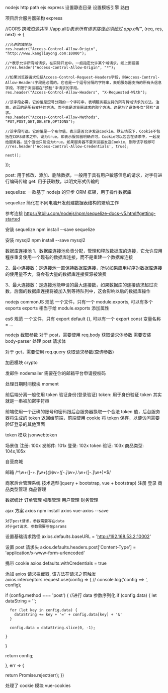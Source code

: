 nodejs
http
path
ejs
express
设置静态目录
设置模板引擎
路由

项目后台服务器架构
express

//CORS 跨域资源共享
//app.all(_)表示所有请求路径必须经过
app.all('_', (req, res, next) => {

    //允许跨域地址
    res.header("Access-Control-Allow-Origin", "http://www.kangliuyong.com:10000");

    //*表示允许所有域请求，在实际开发中，一般指定允许某个域请求，如上面设置
    //res.header("Access-Control-Allow-Origin", "*");

    //如果浏览器请求包括Access-Control-Request-Headers字段，则Access-Control-Allow-Headers字段是必需的。它也是一个逗号分隔的字符串，表明服务器支持的所有头信息字段，不限于浏览器在"预检"中请求的字段。
    res.header("Access-Control-Allow-Headers", "X-Requested-With");

    //该字段必需，它的值是逗号分隔的一个字符串，表明服务器支持的所有跨域请求的方法。注意，返回的是所有支持的方法，而不单是浏览器请求的那个方法。这是为了避免多次"预检"请求。
    res.header("Access-Control-Allow-Methods", "PUT,POST,GET,DELETE,OPTIONS");

    //该字段可选。它的值是一个布尔值，表示是否允许发送Cookie。默认情况下，Cookie不包括在CORS请求之中。设为true，即表示服务器明确许可，Cookie可以包含在请求中，一起发给服务器。这个值也只能设为true，如果服务器不要浏览器发送Cookie，删除该字段即可
    //res.header('Access-Control-Allow-Credentials', true);

    next();

});

post: 用于修改、添加、删除数据，一般用于具有用户敏感信息的请求，对字符进行编码传输
get: 用于获取数，以明文形式传输的

sequelize: 一款基于 nodejs 的异步 ORM 框架，用于操作数据库

sequelize 简化在不同电脑开发创建数据表结构的繁琐工作

参考连接
https://itbilu.com/nodejs/npm/sequelize-docs-v5.html#getting-started

安装 sequelize
npm install --save sequelize

安装 mysql2
npm install --save mysql2

数据库连接池
1、数据库连接池负责分配，管理和释放数据库的连接，它允许应用程序重复使用一个现有的数据库连接，而不是重建一个数据库连接

2、最小连接数：是连接池一直保持数据库连接，所以如果应用程序对数据库连接的使用量不大，将会有大量的数据库连接资源被浪费

3、最大连接数：是连接池能申请的最大连接数，如果数据库的连接请求超过次数，后面的数据库连接将被加入到等待队列中，这会影响以后的数据库操作

nodejs
commonJS 规范
一个文件，只有一个 module.exports, 可以有多个 exports
exports 相当于给 module.exports 添加属性

es6 规范
一个文件，只有 export default {}, 可以有一个 export const 变量名称 = ...

nodejs 截取参数
对于 post，需要使用 req.body 获取请求体参数
需要安装 body-parser 处理 post 请求体

对于 get，需要使用 req.query 获取请求参数(查询参数)

加密模块 crypto

发邮件 nodemailer
需要在你的邮箱平台申请授权码

处理日期时间模块 moment

前后端分离一般使用 token 验证身份(登录验证)
token: 用于身份验证
token 其实就是一串被加密字符串

前端使用一个正确的账号和密码跟后台服务器换取一个合法 token 值，后台服务器将生成的 token 返回给前端，前端使用 cookie 将 token 保存，以便访问需要验证登录的其他页面

token 模块 jsonwebtoken

场景值
注册: 100x
发邮件: 101x
登录: 102x
token 验证: 103x
商品类型: 104x,105x

自营商城

邮箱
/^\w+([-+.]\w+)_@\w+([-.]\w+)_\.\w+([-.]\w+)\*\$/

商家后台管理系统 技术选型(jquery + bootstrap, vue + bootstrap)
注册
登录
商品类型管理
商品管理
  
 数据统计
订单管理
权限管理
用户管理
财务管理

ajax 方案
axios
npm install axios vue-axios --save

    对于post请求，参数需要写在data
    对于get请求，参数需要写在params

设置基础请求路径
axios.defaults.baseURL = 'http://192.168.53.2:10002'

设置 post 请求头
axios.defaults.headers.post['Content-Type'] = 'application/x-www-form-urlencoded'

携带 cookie
axios.defaults.withCredentials = true

添加 axios 请求拦截器, 该方法在请求之前触发
axios.interceptors.request.use(config => {
// console.log('config ==> ', config);

if (config.method === 'post') {
//进行 data 参数序列化
if (config.data) {
let dataString = '';

      for (let key in config.data) {
        dataString += key + '=' + config.data[key] + '&'
      }

      config.data = dataString.slice(0, -1);

    }

}

return config;

}, err => {

return Promise.reject(err);
})

处理了 cookie 模块 vue-cookies
